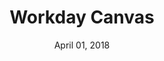 ---
layout: post
date: April 01, 2018
title: Workday Canvas
company: Workday
link: https://design.workday.com/
image: images/systems/workday.jpg
description: The Workday Canvas Design System provides designers and developers with tools to create exceptional experiences. Delve into our design standards, writing guidelines, and playbook.

---